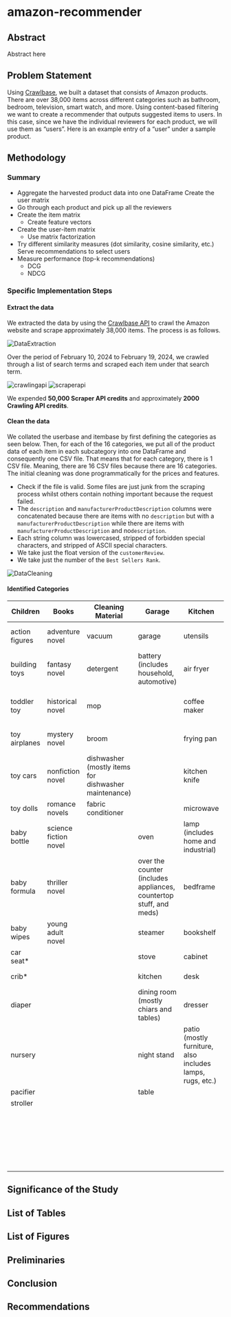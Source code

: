 # amazon-recommender
## Abstract

Abstract here

## Problem Statement
Using [Crawlbase](https://crawlbase.com/dashboard), we built a dataset that consists of Amazon products. There are over 38,000 items across different categories such as bathroom, bedroom, television, smart watch, and more. Using content-based filtering we want to create a recommender that outputs suggested items to users. In this case, since we have the individual reviewers for each product, we will use them as “usersˮ. Here is an example entry of a “userˮ under a sample product.

## Methodology

### Summary

* Aggregate the harvested product data into one DataFrame Create the user matrix
* Go through each product and pick up all the reviewers
* Create the item matrix
    * Create feature vectors 
* Create the user-item matrix
    * Use matrix factorization
* Try different similarity measures (dot similarity, cosine similarity, etc.) Serve recommendations to select users
* Measure performance (top-k recommendations)
    * DCG
    * NDCG

### Specific Implementation Steps
#### Extract the data
We extracted the data by using the [Crawlbase API](https://crawlbase.com/dashboard) to crawl the Amazon website and scrape approximately 38,000 items. The process is as follows.

![DataExtraction](images/DataExtraction.png)

Over the period of February 10, 2024 to February 19, 2024, we crawled through a list of search terms and scraped each item under that search term.

![crawlingapi](images/crawlingapi.png)
![scraperapi](images/scraperapi.png)

We expended **50,000 Scraper API credits** and approximately **2000 Crawling API credits**. 

#### Clean the data
We collated the userbase and itembase by first defining the categories as seen below. Then, for each of the 16 categories, we put all of the product data of each item in each subcategory into one DataFrame and consequently one CSV file. That means that for each category, there is 1 CSV file. Meaning, there are 16 CSV files because there are 16 categories. The initial cleaning was done programmatically for the prices and features.
* Check if the file is valid. Some files are just junk from the scraping process whilst others contain nothing important because the request failed.
* The `description` and `manufacturerProductDescription` columns were concatenated because there are items with no `description` but with a `manufacturerProductDescription` while there are items with `manufacturerProductDescription` and no`description`.
* Each string column was lowercased, stripped of forbidden special characters, and stripped of ASCII special characters.
* We take just the float version of the `customerReview`.
* We take just the number of the `Best Sellers Rank`.

![DataCleaning](images/DataCleaning.png)

#### Identified Categories
| Children         | Books               | Cleaning Material | Garage              | Kitchen          | Bedroom             | Living Room       | Bathroom           | Fashion         | Electronic devices   | Peripheral Devices | Computer Components | Mobile Accessories      | Personal Care | Car Stuff     | Office Supplies | Travel  Essentials |
|-----------------|---------------------|--------------------|---------------------|------------------|---------------------|-------------------|---------------------|-----------------|----------------------|--------------------|---------------------|-------------------------|---------------|---------------|-----------------|-------------------|
| action figures  | adventure novel     | vacuum             | garage              | utensils         | bedding             | carpet            | bathroom (accessories) | belt            | camera               | keyboard           | cpu cooler          | cables (phone chargers, extension, etc.) | conditioner   | car accessories| folder          | first aid (kits) |
| building toys   | fantasy novel       | detergent          | battery (includes household, automotive) | air fryer  | bedroom(accessories) | home décor       | mattress/items      | cap             | cellphone            | mouse              | gpu                 | chargers(mostly phone) | deodorant    | dash cam      | home_office     | luggage           |
| toddler toy     | historical novel    | mop                |                     | coffee maker     | toilet              | living room      | pillow              | coat            | headphones           | webcam             | hard drive          | phone case              | face wash    | gps (also includes watch type GPS) | notebook        | packing cubes     |
| toy airplanes   | mystery novel       | broom              |                     | frying pan       | playroom (also includes playroom furnitures) | ring doorbell    | air purifier        | dress           | laptop               | microphone         | intel amd processor | screen protector        | facial toner | ram vehicles  | school supplies | stanley cup (tumbler & accessories) |
| toy cars        | nonfiction novel    | dishwasher (mostly items for dishwasher maintenance) |                  | kitchen knife    | desk lamp           | wall mount       | washing machine     | face mask       | monitor              | printer            | motherboard         | tripod                  | feminine wash| tires         | stationary      | travel essentials |
| toy dolls       | romance novels      | fabric conditioner|                     | microwave        | iron(supplement & for clothes) |                    | air freshener       | jewelry         | smart watch          | projector          | pc chassis          |                         | lotion       | office chair  | water flask     |                   |
| baby bottle     | science fiction novel|                    | oven                | lamp (includes home and industrial) | curtain        | mirror            | men bag             | speakers        | usb                  | pc fan             |                    |                         | makeup       | seat cushion  | portable fan    |                   |
| baby formula    | thriller novel      |                    | over the counter (includes appliances, countertop stuff, and meds) | bedframe | coffee table        | linen             | men jeans           | surveillance camera | computer accessories| pc power supply     |                         | moisturizer  |               |                 |                   |
| baby wipes      | young adult novel   |                    | steamer             | bookshelf        | couch               |                   | men shirt           | tablet          | pc ram               |                    |                    |                         | mouthwash    |               |                 |                   |
| car seat*       |                     |                    | stove               | cabinet          | chair               |                   | men shoes           | television      |                      | solid state drive   |                    |                         |               |               |                 |                   |
| crib*           |                     |                    | kitchen             | desk             | furniture           |                   | men sweater         | videogame console    |                      |                    |                    |                         | shaving cream|               |                 |                   |
| diaper          |                     |                    | dining room (mostly chiars and tables) | dresser | patio (mostly furniture, also includes lamps, rugs, etc.) |                   | socks              | wifi router     |                      |                    |                         | shampoo      |               |                 |                   |
| nursery         |                     |                    | night stand         | patio (mostly furniture, also includes lamps, rugs, etc.) |                    |                     | underwear           |                    |                      |                    |                    |                         | soap         |               |                 |                   |
| pacifier        |                     |                    | table               |                  |                     |                    | women bag           |                    |                      |                    |                    |                         | tampon       |               |                 |                   |
| stroller        |                     |                    |                     |                  |                     |                    | women jeans         |                    |                      |                    |                    |                         | tissue       |               |                 |                   |
|                 |                     |                    |                     |                  |                     |                    | women shirt         |                    |                      |                    |                    |                         | toothbrush   |               |                 |                   |
|                 |                     |                    |                     |                  |                     |                    | women shoes         |                    |                      |                    |                    |                         | vitamins     |               |                 |                   |
|                 |                     |                    |                     |                  |                     |                    | women sweater       |                    |                      |                    |                    |                         |              |               |                 |                   |
|                 |                     |                    |                     |                  |                     |                    | workout clothes    |                    |                      |                    |                    |                         |              |               |                 |                   |


## Significance of the Study

## List of Tables

## List of Figures

## Preliminaries

## Conclusion

## Recommendations

